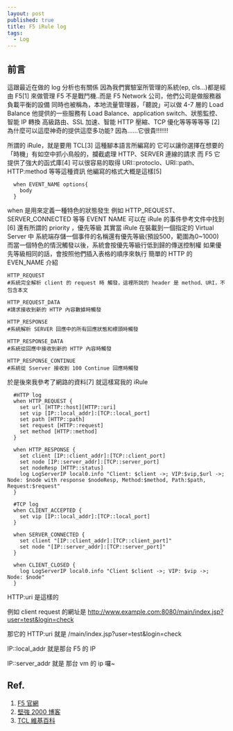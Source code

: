 ```yaml
---
layout: post
published: true
title: F5 iRule log
tags: 
  - Log
---
```


## 前言

這跟最近在做的 log 分析也有關係
因為我們實驗室所管理的系統(ep, cls…)都是經由 F5[1] 來做管理
F5 不是戰鬥機..而是 F5 Network 公司，他們公司是做服務器負載平衡的設備
同時也被稱為，本地流量管理器，「聽說」可以做 4-7 層的 Load Balance
他提供的一些服務有
Load Balance、application switch、狀態監控、智能 IP 轉換
高級路由、SSL 加速、智能 HTTP 壓縮、TCP 優化等等等等等 [2]
為什麼可以這麼神奇的提供這麼多功能?
因為……它很貴!!!!!!!

所謂的 iRule，就是要用 TCL[3] 這種腳本語言所編寫的
它可以讓你選擇在想要的「時機」有如空中抓小鳥般的，攔截處理 HTTP、SERVER 連線的請求
而 F5 它提供了強大的函式庫[4]
可以很容易的取得 URI::protoclo、URI::path、HTTP:method 等等這種資訊
他編寫的格式大概是這樣[5]

```
  when EVENT_NAME options{
    body
  }
```

when 是用來定義一種特色的狀態發生
例如 HTTP_REQUEST、SERVER_CONNECTED 等等
EVENT NAME 可以在 iRule 的事件參考文件中找到 [6]
還有所謂的 priority ，優先等級
其實當 iRule 在裝載到一個指定的 Virtual Server 中
系統端存儲一個事件的名稱還有優先等級(預設500，範圍為0~1000)
而當一個特色的情況觸發以後，系統會按優先等級行低到歸的傳送控制權
如果優先等級相同的話，會按照他們插入表格的順序來執行
簡單的 HTTP 的 EVEN_NAME 介紹

```
HTTP_REQUEST
#系統完全解析 client 的 request 時 觸發，這裡所說的 header 是 method、URI，不包含本文

HTTP_REQUEST_DATA
#請求接收到新的 HTTP 內容數據時觸發

HTTP_RESPONSE
#系統解析 SERVER 回應中的所有回應狀態和標頭時觸發

HTTP_RESPONSE_DATA
#系統從回應中接收到新的 HTTP 內容時觸發

HTTP_RESPONSE_CONTINUE
#系統從 Sserver 接收到 100 Continue 回應時觸發
```

於是後來我參考了網路的資料[7]
就這樣寫我的 iRule

```
  #HTTP log
  when HTTP_REQUEST {
    set url [HTTP::host][HTTP::uri]
    set vip [IP::local_addr]:[TCP::local_port]
    set path [HTTP::path]
    set request [HTTP::request]
    set method [HTTP::method]
  }
  
  when HTTP_RESPONSE {
    set client [IP::client_addr]:[TCP::client_port]
    set node [IP::server_addr]:[TCP::server_port]
    set nodeResp [HTTP::status]
    log LogServerIP local0.info "Client: $client ->; VIP:$vip,$url ->; Node: $node with response $nodeResp, Method:$method, Path:$path, Request:$request"
  }
  
  #TCP log
  when CLIENT_ACCEPTED {
    set vip [IP::local_addr]:[TCP::local_port]
  }
  
  when SERVER_CONNECTED {
    set client "[IP::client_addr]:[TCP::client_port]"
    set node "[IP::server_addr]:[TCP::server_port]"
  }
  
  when CLIENT_CLOSED {
    log LogServerIP local0.info "Client $client ->; VIP: $vip ->; Node: $node"
  }
```

HTTP:uri 是這樣的

例如 client request 的網址是 http://www.example.com:8080/main/index.jsp?user=test&login=check

那它的 HTTP:uri 就是 /main/index.jsp?user=test&login=check

IP::local_addr 就是那台 F5 的 IP

IP::server_addr 就是 那台 vm 的 ip 囉~


## Ref.
1. [F5 官網](https://f5.com/)
2. [堅強 2000 博客](http://www.cnblogs.com/me-sa/archive/2008/10/09/f5ltmirule.html)
3. [TCL 維基百科](https://zh.wikipedia.org/wiki/Tcl)

